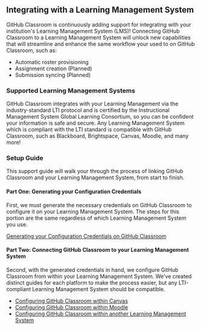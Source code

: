 ## Integrating with a Learning Management System

GitHub Classroom is continuously adding support for integrating with your institution's Learning Management System (LMS)!
Connecting GitHub Classroom to a Learning Management System will unlock new capabilities that will streamline and enhance
the same workflow your used to on GitHub Classroom, such as:

- Automatic roster provisioning
- Assignment creation (Planned)
- Submission syncing (Planned)

### Supported Learning Management Systems

GitHub Classroom integrates with your Learning Management via the industry-standard LTI protocol and is certified by the
Instructional Management System Global Learning Consortium, so you can be confident your information is safe and secure. Any
Learning Management System which is compliant with the LTI standard is compatible with GitHub Classroom, such as Blackboard,
Brightspace, Canvas, Moodle, and many more!

### Setup Guide

This support guide will walk your through the process of linking GitHub Classroom and your Learning Management System, from
start to finish.

#### Part One: Generating your Configuration Credentials

First, we must generate the necessary credentials on GitHub Classroom to configure it on your Learning Management System.
The steps for this portion are the same regardless of which Learning Management System you use.

[Generating your Configuration Credentials on GitHub Classroom](/help/generate-lms-credentials)

#### Part Two: Connecting GitHub Classroom to your Learning Management System

Second, with the generated credentials in hand, we configure GitHub Classroom from within your Learning Management System.
We've created distinct guides for each platform to make the process easier, but any  LTI-compliant Learning Management System
should be compatible.

- [Configuring GitHub Classroom within Canvas](/help/setup-canvas)
- [Configuring GitHub Classroom within Moodle](/help/setup-moodle)
- [Configuring GitHub Classroom within another Learning Management System](/help/setup-generic-lms)
